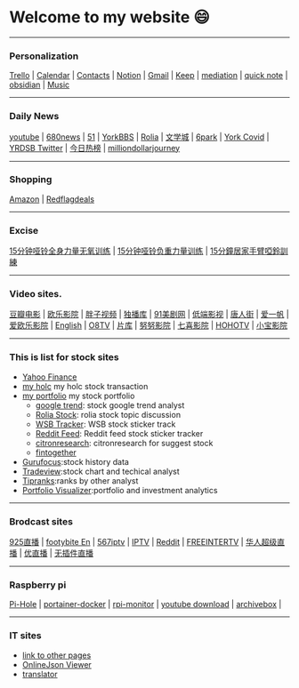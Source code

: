 # Welcome to my website :smile:

---

### Personalization

[Trello](https://trello.com/b/00SLW24Z/home) | [Calendar](https://calendar.google.com/calendar/u/0/r) | [Contacts](https://contacts.google.com/label/35d2759d0fe170f9) | [Notion](https://www.notion.so/Getting-Started-b53eeec53cb7450790a95fb513e279e2) | [Gmail](https://mail.google.com/mail/u/0/#inbox) | [Keep](https://keep.google.com/) | [mediation](https://macsymwang.github.io/mediation-doc/) |
[quick note](https://laverna.cc/app/#notes) | [obsidian](https://macsymgit.github.io/obsidian/) | [Music](https://music.y444.cn/#/)

---

### Daily News

[youtube](https://www.youtube.com) | [680news](https://www.680news.com/) | [51](https://www.51.ca/) | [YorkBBS](https://forum.yorkbbs.ca/) | 
[Rolia](https://www.rolia.net/zh/list.php?f=0) | [文学城](https://www.wenxuecity.com/) | [6park](https://www.6park.com/ca.shtml) | [York Covid](https://www.york.ca/covid19vaccine) | 
[YRDSB Twitter](https://twitter.com/YRDSB) | [今日热榜](https://tophub.today/)  | [milliondollarjourney](https://milliondollarjourney.com/)

---

### Shopping

[Amazon](https://www.amazon.ca/) | [Redflagdeals](https://forums.redflagdeals.com/hot-deals-f9/) 

---

### Excise

[15分钟哑铃全身力量无氧训练](https://www.youtube.com/watch?v=KM_zfsnQJTw) | [15分钟哑铃负重力量训练](https://www.youtube.com/watch?v=ym-80ax8_rw) | [15分鐘居家手臂啞鈴訓練](https://www.youtube.com/watch?v=fDyLXdGknWk)

---

### Video sites.

[豆瓣电影](https://movie.douban.com/) |
[欧乐影院](https://www.olevod.com/) | [胖子视频](https://www.pangzitv.com/) | [独播库](https://www.duboku.tv/) | [91美剧网](https://91mjw.tv/) | [低端影视](https://ddrk.me/) | [唐人街](https://www.tangrenjie.tv/) | [爱一帆](https://www.iyf.tv/) | [爱欧乐影院](https://www.iole.tv/) | 
[English](https://hdtoday.cc/) | [O8TV](https://o8tv.com/) | [片库](https://www.pkmp4.com/) | [努努影院](https://nnyy.in/) | [七喜影院](https://www.7xi.tv/) | [HOHOTV](https://hoho.tv/) | [小宝影院](https://xiaobaotv.net)

---

### This is list for stock sites

* [Yahoo Finance](https://ca.finance.yahoo.com/)
* [my holc](https://docs.google.com/spreadsheets/d/1DSD3eYB9M3NYG5TTIgorAcWtT3VMjI-xm9WxgbEUPZU/edit#gid=0) my holc stock transaction
* [my portfolio](https://docs.google.com/spreadsheets/d/1J0dxR7FnDglbfUY21c2Add2Xr9aMqchRZ_TiszZwQ_Q/edit#gid=1896952054) my stock portfolio
    * [google trend](https://colab.research.google.com/drive/15AlLYUhbrO98MN6obyXhP3Fq5W0Ah97d): stock google trend analyst
    * [Rolia Stock](https://www.rolia.net/zh/list.php?fu=1&f=43): rolia stock topic discussion
    * [WSB Tracker](https://swaggystocks.com/dashboard/wallstreetbets/ticker-sentiment): WSB stock sticker track
    * [Reddit Feed](https://dayminer.herokuapp.com/): Reddit feed stock sticker tracker
    * [citronresearch](https://citronresearch.com/): citronresearch for suggest stock
    * [fintogether](https://fintogether.com/admin/dashboard)
* [Gurufocus](https://www.gurufocus.cn/):stock history data   
* [Tradeview](https://www.tradingview.com/ideas/tradeview/):stock chart and techical analyst
* [Tipranks](https://www.tipranks.com/):ranks by other analyst
* [Portfolio Visualizer](https://www.portfoliovisualizer.com/):portfolio and investment analytics 

---

### Brodcast sites
[925直播](http://www.925.tv/)  | [footybite En](https://footybite.to/) | [567iptv](http://www.567iptv.com/) | [IPTV](https://github.com/iptv-org/iptv) | 
[Reddit](https://rsoccerstreams.net/) | [FREEINTERTV](http://www.freeintertv.com/) | [华人超级直播](https://www.chaojizhibo.net/Sports/cctv5.html) | [优直播](https://www.yoozhibo.net/zuqiu/) | [无插件直播](https://wcjzb.tv/)

---
### Raspberry pi
[Pi-Hole](http://192.168.0.189/admin/) | [portainer-docker](http://192.168.0.189:9000/#!/1/docker/dashboard) | [rpi-monitor](http://192.168.0.189:8888/) | 
[youtube download](http://192.168.0.189:8998/#/home) | [archivebox](http://192.168.0.189:8000/) | 

---

### IT sites

* [link to other pages](./notes.md)
* [OnlineJson Viewer](http://jsonviewer.stack.hu/)
* [translator](https://www.deepl.com/translator)
